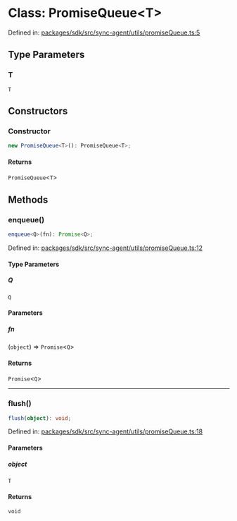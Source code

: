 # Class: PromiseQueue\<T\>

Defined in: [packages/sdk/src/sync-agent/utils/promiseQueue.ts:5](https://github.com/towns-protocol/towns/blob/0db1fd0ac7258e8db8cedfb6183e8eade8284fa1/packages/sdk/src/sync-agent/utils/promiseQueue.ts#L5)

## Type Parameters

### T

`T`

## Constructors

### Constructor

```ts
new PromiseQueue<T>(): PromiseQueue<T>;
```

#### Returns

`PromiseQueue`\<`T`\>

## Methods

### enqueue()

```ts
enqueue<Q>(fn): Promise<Q>;
```

Defined in: [packages/sdk/src/sync-agent/utils/promiseQueue.ts:12](https://github.com/towns-protocol/towns/blob/0db1fd0ac7258e8db8cedfb6183e8eade8284fa1/packages/sdk/src/sync-agent/utils/promiseQueue.ts#L12)

#### Type Parameters

##### Q

`Q`

#### Parameters

##### fn

(`object`) => `Promise`\<`Q`\>

#### Returns

`Promise`\<`Q`\>

***

### flush()

```ts
flush(object): void;
```

Defined in: [packages/sdk/src/sync-agent/utils/promiseQueue.ts:18](https://github.com/towns-protocol/towns/blob/0db1fd0ac7258e8db8cedfb6183e8eade8284fa1/packages/sdk/src/sync-agent/utils/promiseQueue.ts#L18)

#### Parameters

##### object

`T`

#### Returns

`void`
